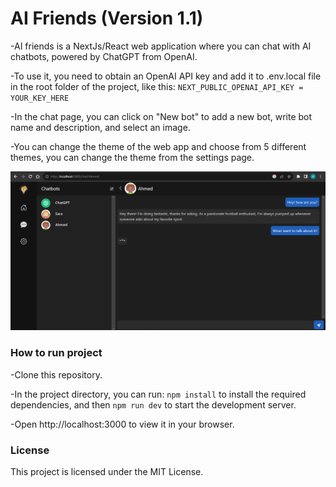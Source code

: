 # AI Friends (Version 1.1)

-AI friends is a NextJs/React web application where you can chat with AI chatbots, powered by ChatGPT from OpenAI.

-To use it, you need to obtain an OpenAI API key and add it to .env.local file in the root folder of the project, like this:
`NEXT_PUBLIC_OPENAI_API_KEY = YOUR_KEY_HERE`

-In the chat page, you can click on "New bot" to add a new bot, write bot name and description, and select an image.

-You can change the theme of the web app and choose from 5 different themes, you can change the theme from the settings page.

![Example Image](https://raw.githubusercontent.com/reemrizzk/Ai-friends-NextJs-/main/public/preview1.png)


### How to run project

-Clone this repository.

-In the project directory, you can run:
`npm install` to install the required dependencies,
and then `npm run dev` to start the development server.

-Open http://localhost:3000 to view it in your browser.

### License

This project is licensed under the MIT License.
